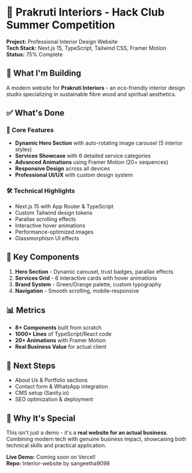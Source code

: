 # 🏡 Prakruti Interiors - Hack Club Summer Competition

**Project:** Professional Interior Design Website  
**Tech Stack:** Next.js 15, TypeScript, Tailwind CSS, Framer Motion  
**Status:** 75% Complete  

## 🎯 What I'm Building

A modern website for **Prakruti Interiors** - an eco-friendly interior design studio specializing in sustainable fibre wood and spiritual aesthetics.

## ✅ What's Done

### **🚀 Core Features**
- **Dynamic Hero Section** with auto-rotating image carousel (5 interior styles)
- **Services Showcase** with 6 detailed service categories
- **Advanced Animations** using Framer Motion (20+ sequences)
- **Responsive Design** across all devices
- **Professional UI/UX** with custom design system

### **🛠️ Technical Highlights**
- Next.js 15 with App Router & TypeScript
- Custom Tailwind design tokens
- Parallax scrolling effects
- Interactive hover animations
- Performance-optimized images
- Glassmorphism UI effects

## 🎨 Key Components

1. **Hero Section** - Dynamic carousel, trust badges, parallax effects
2. **Services Grid** - 6 interactive cards with hover animations
3. **Brand System** - Green/Orange palette, custom typography
4. **Navigation** - Smooth scrolling, mobile-responsive

## 📊 Metrics

- **8+ Components** built from scratch
- **1000+ Lines** of TypeScript/React code
- **20+ Animations** with Framer Motion
- **Real Business Value** for actual client

## 🔄 Next Steps

- About Us & Portfolio sections
- Contact form & WhatsApp integration
- CMS setup (Sanity.io)
- SEO optimization & deployment

## 🚀 Why It's Special

This isn't just a demo - it's a **real website for an actual business**. Combining modern tech with genuine business impact, showcasing both technical skills and practical application.

**Live Demo:** Coming soon on Vercel!  
**Repo:** Interior-website by sangeetha9098
